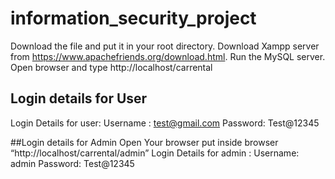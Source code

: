 # information_security_project

Download the file and put it in your root directory. Download Xampp server from https://www.apachefriends.org/download.html.
Run the MySQL server. Open browser and type http://localhost/carrental

## Login details for User
Login Details for user:
Username : test@gmail.com
Password: Test@12345

##Login details for Admin
Open Your browser put inside browser “http://localhost/carrental/admin”
Login Details for admin :
Username: admin
Password: Test@12345
